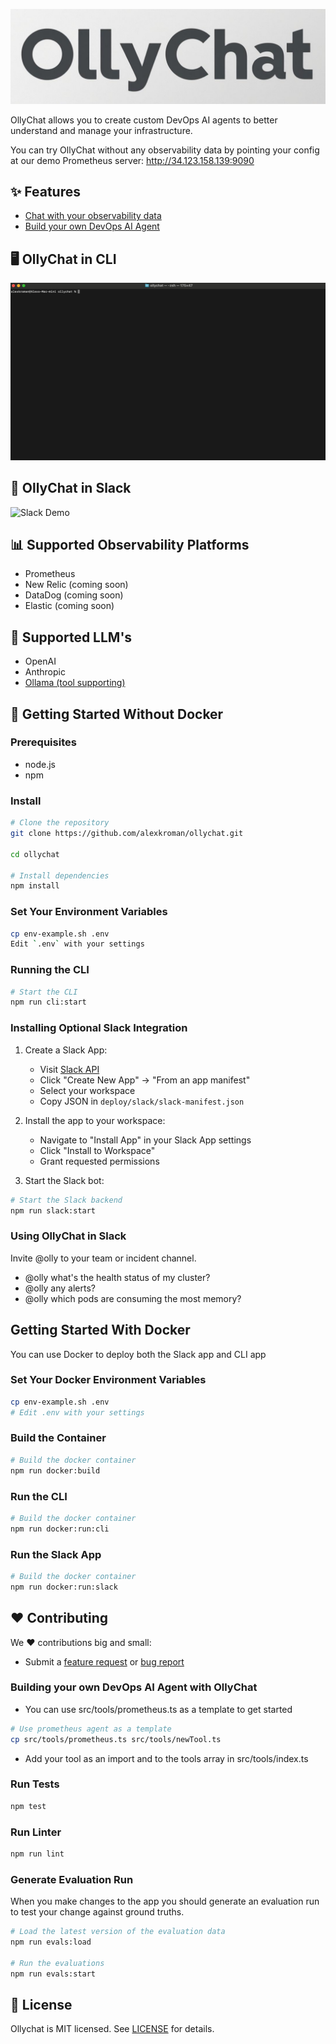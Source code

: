 ![ OllyChat](https://raw.githubusercontent.com/alexkroman/ollychat/refs/heads/main/public/ollychat.jpeg)

OllyChat allows you to create custom DevOps AI agents to better understand and manage your infrastructure.

You can try OllyChat without any observability data by pointing your config at our demo Prometheus server: <http://34.123.158.139:9090>

## ✨ Features

- [Chat with your observability data](DEMO.md)
- [Build your own DevOps AI Agent](#building-your-own-devops-ai-agent-with-ollychat)

## 🖥️ OllyChat in CLI

![CLI Demo](https://raw.githubusercontent.com/alexkroman/ollychat/refs/heads/main/public/cli-demo-2.gif)

## 💬 OllyChat in Slack

![Slack Demo](https://github.com/alexkroman/ollychat/blob/main/public/slack-demo.gif?raw=true)

## 📊 Supported Observability Platforms

- Prometheus
- New Relic (coming soon)
- DataDog (coming soon)
- Elastic (coming soon)

## 🧠 Supported LLM's

- OpenAI
- Anthropic
- [Ollama (tool supporting)](https://ollama.com/search?c=tools)

## 🚀 Getting Started Without Docker

### Prerequisites

- node.js
- npm

### Install

```bash
# Clone the repository
git clone https://github.com/alexkroman/ollychat.git

cd ollychat

# Install dependencies
npm install
```

### Set Your Environment Variables

```bash
cp env-example.sh .env
Edit `.env` with your settings
```

### Running the CLI

```bash
# Start the CLI
npm run cli:start
```

### Installing Optional Slack Integration

1. Create a Slack App:
   - Visit [Slack API](https://api.slack.com/apps)
   - Click "Create New App" → "From an app manifest"
   - Select your workspace
   - Copy JSON in `deploy/slack/slack-manifest.json`

2. Install the app to your workspace:
   - Navigate to "Install App" in your Slack App settings
   - Click "Install to Workspace"
   - Grant requested permissions

3. Start the Slack bot:
  
```bash
# Start the Slack backend
npm run slack:start
```

### Using OllyChat in Slack

Invite @olly to your team or incident channel.

- @olly what's the health status of my cluster?
- @olly any alerts?
- @olly which pods are consuming the most memory?

## Getting Started With Docker

You can use Docker to deploy both the Slack app and CLI app

### Set Your Docker Environment Variables

```bash
cp env-example.sh .env
# Edit .env with your settings
```

### Build the Container

```bash
# Build the docker container
npm run docker:build
```

### Run the CLI

```bash
# Build the docker container
npm run docker:run:cli
```

### Run the Slack App

```bash
# Build the docker container
npm run docker:run:slack
```

## ❤️ Contributing

We ❤️ contributions big and small:

- Submit a [feature request](https://github.com/alexkroman/ollychat/issues/new) or [bug report](https://github.com/alexkroman/ollychat/issues/new)

### Building your own DevOps AI Agent with OllyChat

- You can use src/tools/prometheus.ts as a template to get started

```bash
# Use prometheus agent as a template
cp src/tools/prometheus.ts src/tools/newTool.ts
```

- Add your tool as an import and to the tools array in src/tools/index.ts

### Run Tests

```bash
npm test
```

### Run Linter

```bash
npm run lint
```

### Generate Evaluation Run

When you make changes to the app you should generate an evaluation run to test your change against ground truths.

```bash
# Load the latest version of the evaluation data
npm run evals:load

# Run the evaluations
npm run evals:start
```

## 📜 License

Ollychat is MIT licensed. See [LICENSE](LICENSE) for details.

